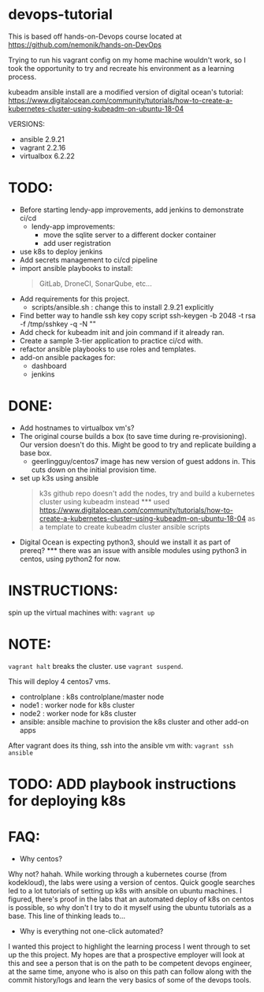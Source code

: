 # devops-tutorial

This is based off hands-on-Devops course located at
https://github.com/nemonik/hands-on-DevOps

Trying to run his vagrant config on my home machine wouldn't work,
so I took the opportunity to try and recreate his environment
as a learning process.

kubeadm ansible install are a modified version of digital ocean's tutorial:
https://www.digitalocean.com/community/tutorials/how-to-create-a-kubernetes-cluster-using-kubeadm-on-ubuntu-18-04

VERSIONS:
- ansible 2.9.21
- vagrant 2.2.16
- virtualbox 6.2.22



# TODO:
- Before starting lendy-app improvements, add jenkins to demonstrate ci/cd
  - lendy-app improvements:
    - move the sqlite server to a different docker container
    - add user registration
- use k8s to deploy jenkins
- Add secrets management to ci/cd pipeline
- import ansible playbooks to install:
    > GitLab, DroneCI, SonarQube, etc...
- Add requirements for this project.
    - scripts/ansible.sh : change this to install 2.9.21 explicitly
- Find better way to handle ssh key copy script
    ssh-keygen -b 2048 -t rsa -f /tmp/sshkey -q -N ""
- Add check for kubeadm init and join command if it already ran.
- Create a sample 3-tier application to practice ci/cd with.
- refactor ansible playbooks to use roles and templates.
- add-on ansible packages for:
  - dashboard
  - jenkins



# DONE: 
- Add hostnames to virtualbox vm's?
- The original course builds a box (to save time during re-provisioning).
  Our version doesn't do this. Might be good to try and replicate building a
  base box.
    - geerlingguy/centos7 image has new version of guest addons in.
      This cuts down on the initial provision time.
- set up k3s using ansible
    > k3s github repo doesn't add the nodes,
      try and build a kubernetes cluster using kubeadm instead
    *** used https://www.digitalocean.com/community/tutorials/how-to-create-a-kubernetes-cluster-using-kubeadm-on-ubuntu-18-04
    as a template to create kubeadm cluster ansible scripts
- Digital Ocean is expecting python3, should we install it as part of prereq?
    *** there was an issue with ansible modules using python3 in centos, using python2 for now.


# INSTRUCTIONS:
spin up the virtual machines with:
`vagrant up`


# NOTE:
`vagrant halt` breaks the cluster. use `vagrant suspend`.

This will deploy 4 centos7 vms.
- controlplane : k8s controlplane/master node
- node1 : worker node for k8s cluster
- node2 : worker node for k8s cluster
- ansible: ansible machine to provision the k8s cluster and other add-on apps

After vagrant does its thing, ssh into the ansible vm with:
`vagrant ssh ansible`

# TODO: ADD playbook instructions for deploying k8s


# FAQ:
- Why centos?

Why not? hahah. While working through a kubernetes course (from kodekloud), the labs were using a version of centos.
Quick google searches led to a lot tutorials of setting up k8s with ansible on ubuntu machines. 
I figured, there's proof in the labs that an automated deploy of k8s on centos is possible, 
so why don't I try to do it myself using the ubuntu tutorials as a base. 
This line of thinking leads to...


- Why is everything not one-click automated?

I wanted this project to highlight the learning process I went through to set up the this project.
My hopes are that a prospective employer will look at this and see a person that is on the path to be competent devops engineer,
at the same time, anyone who is also on this path can follow along with the commit history/logs and learn the very basics of some of the devops tools.